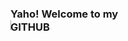 ### Yaho! Welcome to my <div style="width:1px ; height:1px">![h](https://media.giphy.com/media/xd22iKsu0Wn0Q/giphy.gif)</div> GITHUB 
